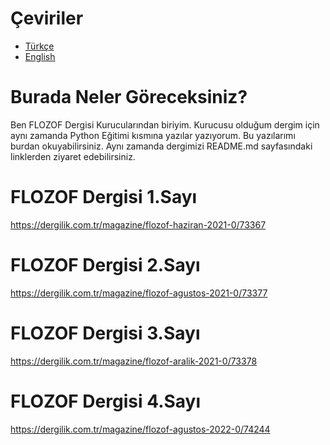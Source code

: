 # Çeviriler
- [Türkçe](README.md)
- [English](README.en.md)

# Burada Neler Göreceksiniz?
Ben FLOZOF Dergisi Kurucularından biriyim. Kurucusu olduğum dergim için aynı zamanda Python Eğitimi kısmına yazılar yazıyorum. 
Bu yazılarımı burdan okuyabilirsiniz. Aynı zamanda dergimizi README.md sayfasındaki linklerden ziyaret edebilirsiniz.

# FLOZOF Dergisi 1.Sayı 
https://dergilik.com.tr/magazine/flozof-haziran-2021-0/73367

# FLOZOF Dergisi 2.Sayı
https://dergilik.com.tr/magazine/flozof-agustos-2021-0/73377

# FLOZOF Dergisi 3.Sayı
https://dergilik.com.tr/magazine/flozof-aralik-2021-0/73378

# FLOZOF Dergisi 4.Sayı
https://dergilik.com.tr/magazine/flozof-agustos-2022-0/74244
